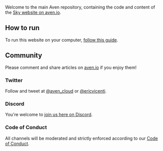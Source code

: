 Welcome to the main Aven repository, containing the code and content of the [Sky website on aven.io](https://aven.io).

## How to run

To run this website on your computer, [follow this guide](https://aven.io/run-sky).

## Community

Please comment and share articles on [aven.io](https://aven.io) if you enjoy them!

### Twitter

Follow and tweet at [@aven_cloud](https://twitter.com/aven_cloud) or [@ericvicenti](https://twitter.com/ericvicenti).

### Discord

You're welcome to [join us here on Discord](https://discord.gg/XvhnTHJ).

### Code of Conduct

All channels will be moderated and strictly enforced according to our [Code of Conduct](https://aven.io/code-of-conduct).
